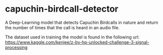 # capuchin-birdcall-detector
A Deep-Learning model that detects Capuchin Birdcalls in nature and return the number of times that the call is heard in an audio file.

The dataset used in training the model is found in the following url:
https://www.kaggle.com/kenjee/z-by-hp-unlocked-challenge-3-signal-processing
